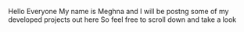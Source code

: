 Hello Everyone
My name is Meghna and I will be postng some of my developed projects out here
So feel free to scroll down and take a look
